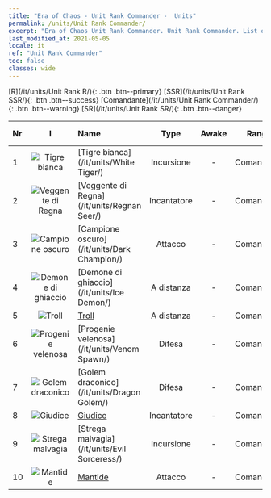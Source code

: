 ```yaml
---
title: "Era of Chaos - Unit Rank Commander -  Units"
permalink: /units/Unit Rank Commander/
excerpt: "Era of Chaos Unit Rank Commander. Unit Rank Commander. List of Unit Rank in Era of Chaos"
last_modified_at: 2021-05-05
locale: it
ref: "Unit Rank Commander"
toc: false
classes: wide
---
```

 [R](/it/units/Unit Rank R/){: .btn .btn--primary} [SSR](/it/units/Unit Rank SSR/){: .btn .btn--success} [Comandante](/it/units/Unit Rank Commander/){: .btn .btn--warning} [SR](/it/units/Unit Rank SR/){: .btn .btn--danger} 

  | Nr | I |         Name        |   Type   | Awake | Rango |   Members     |  Stars  | Exclusive | Attack  |     HP    |  Awaken Name  |
  |:---|:-:|:--------------------|:--------:|:-----:|:---------:|:-------------:|:-------:|:---------:|:-------:|:---------:|:--------------|
  | 1 | ![Tigre bianca](/images/u/ti_baihu.jpg) | [Tigre bianca](/it/units/White Tiger/) | Incursione | - | Comandante | x1 | <i class="fas fa-star"/><i class="fas fa-star"/><i class="fas fa-star"/> | - | 1078.2 | 6138 |   -   |
  | 2 | ![Veggente di Regna](/images/u/ti_haihou.jpg) | [Veggente di Regna](/it/units/Regnan Seer/) | Incantatore | - | Comandante | x1 | <i class="fas fa-star"/><i class="fas fa-star"/><i class="fas fa-star"/> | - | 1006.9 | 5091 |  Elementale delle maree  |
  | 3 | ![Campione oscuro](/images/u/ti_sishen.jpg) | [Campione oscuro](/it/units/Dark Champion/) | Attacco | - | Comandante | x1 | <i class="fas fa-star"/><i class="fas fa-star"/><i class="fas fa-star"/> | - | 1029.5 | 9504 |   -   |
  | 4 | ![Demone di ghiaccio](/images/u/ti_bingmo.jpg) | [Demone di ghiaccio](/it/units/Ice Demon/) | A distanza | - | Comandante | x1 | <i class="fas fa-star"/><i class="fas fa-star"/><i class="fas fa-star"/> | - | 565.7 | 5996 |   -   |
  | 5 | ![Troll](/images/u/ti_suoerjuren.jpg) | [Troll](/it/units/Troll/) | A distanza | - | Comandante | x1 | <i class="fas fa-star"/><i class="fas fa-star"/><i class="fas fa-star"/> | - | 1018.3 | 9051 |   -   |
  | 6 | ![Progenie velenosa](/images/u/ti_yanmo.jpg) | [Progenie velenosa](/it/units/Venom Spawn/) | Difesa | - | Comandante | x1 | <i class="fas fa-star"/><i class="fas fa-star"/><i class="fas fa-star"/> | - | 375.0 | 13350 |   -   |
  | 7 | ![Golem draconico](/images/u/ti_kuileilong.jpg) | [Golem draconico](/it/units/Dragon Golem/) | Difesa | - | Comandante | x1 | <i class="fas fa-star"/><i class="fas fa-star"/><i class="fas fa-star"/> | - | 396.0 | 9616 |   -   |
  | 8 | ![Giudice](/images/u/ti_shenpanguan.jpg) | [Giudice](/it/units/Judicator/) | Incantatore | - | Comandante | x1 | <i class="fas fa-star"/><i class="fas fa-star"/><i class="fas fa-star"/> | - | 565.7 | 6109 |   -   |
  | 9 | ![Strega malvagia](/images/u/ti_xiemonv.jpg) | [Strega malvagia](/it/units/Evil Sorceress/) | Incursione | - | Comandante | x1 | <i class="fas fa-star"/><i class="fas fa-star"/><i class="fas fa-star"/> | - | 550.0 | 6000 |   -   |
  | 10 | ![Mantide](/images/u/ti_tanglang.jpg) | [Mantide](/it/units/Mantis/) | Attacco | - | Comandante | x1 | <i class="fas fa-star"/><i class="fas fa-star"/><i class="fas fa-star"/> | - | 1140.4 | 6336 |   -   |
